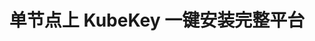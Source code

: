 ---
title: 单节点上 KubeKey 一键安装完整平台

video: 
  videoUrl: https://pek3b.qingstor.com/kubesphere-community/%E4%BA%91%E5%8E%9F%E7%94%9F%E5%AE%9E%E6%88%98/75%E3%80%81KubeSphere-%E5%B9%B3%E5%8F%B0%E5%AE%89%E8%A3%85-%E5%8D%95%E8%8A%82%E7%82%B9%E4%B8%8AKubeKey%E4%B8%80%E9%94%AE%E5%AE%89%E8%A3%85%E5%AE%8C%E6%95%B4%E5%B9%B3%E5%8F%B0.mp4
---